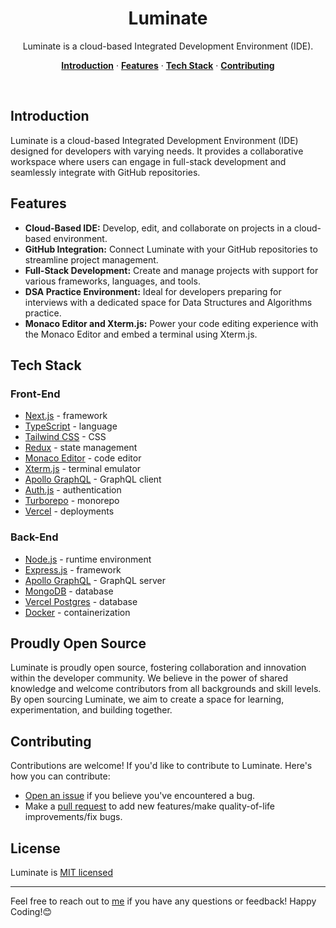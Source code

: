 <h1 align="center">Luminate</h1>

<p align="center">
  Luminate is a cloud-based Integrated Development Environment (IDE).
</p>

<p align="center">
  <a href="#introduction"><strong>Introduction</strong></a> ·
  <a href="#features"><strong>Features</strong></a> ·
  <a href="#tech-stack"><strong>Tech Stack</strong></a> ·
  <a href="#contributing"><strong>Contributing</strong></a>
</p>
</br>

## Introduction

Luminate is a cloud-based Integrated Development Environment (IDE) designed for developers with varying needs. It provides a collaborative workspace where users can engage in full-stack development and seamlessly integrate with GitHub repositories.

## Features

- **Cloud-Based IDE:** Develop, edit, and collaborate on projects in a cloud-based environment.
- **GitHub Integration:** Connect Luminate with your GitHub repositories to streamline project management.
- **Full-Stack Development:** Create and manage projects with support for various frameworks, languages, and tools.
- **DSA Practice Environment:** Ideal for developers preparing for interviews with a dedicated space for Data Structures and Algorithms practice.
- **Monaco Editor and Xterm.js:** Power your code editing experience with the Monaco Editor and embed a terminal using Xterm.js.

## Tech Stack

### Front-End

- [Next.js](https://nextjs.org/) - framework
- [TypeScript](https://www.typescriptlang.org/) - language
- [Tailwind CSS](https://tailwindcss.com/) - CSS
- [Redux](https://redux.js.org/) - state management
- [Monaco Editor](https://microsoft.github.io/monaco-editor/) - code editor
- [Xterm.js](https://xtermjs.org/) - terminal emulator
- [Apollo GraphQL](https://www.apollographql.com/) - GraphQL client
- [Auth.js](https://authjs.dev/) - authentication
- [Turborepo](https://turbo.build/repo) - monorepo
- [Vercel](https://vercel.com/) - deployments

### Back-End

- [Node.js](https://nodejs.org/) - runtime environment
- [Express.js](https://expressjs.com/) - framework
- [Apollo GraphQL](https://www.apollographql.com/) - GraphQL server
- [MongoDB](https://www.mongodb.com/) - database
- [Vercel Postgres](https://vercel.com/storage/postgres) - database
- [Docker](https://www.docker.com/) - containerization

## Proudly Open Source

Luminate is proudly open source, fostering collaboration and innovation within the developer community. We believe in the power of shared knowledge and welcome contributors from all backgrounds and skill levels. By open sourcing Luminate, we aim to create a space for learning, experimentation, and building together.

## Contributing

Contributions are welcome! If you'd like to contribute to Luminate. Here's how you can contribute:

- [Open an issue](https://github.com/RajdeepDs/Luminate/issues) if you believe you've encountered a bug.
- Make a [pull request](https://github.com/RajdeepDs/Luminate/pulls) to add new features/make quality-of-life improvements/fix bugs.

## License

Luminate is [MIT licensed](https://github.com/RajdeepDs/Luminate/blob/main/LICENSE.md)

---

Feel free to reach out to [me](https://twitter.com/Rajdeep__ds) if you have any questions or feedback! Happy Coding!😊
